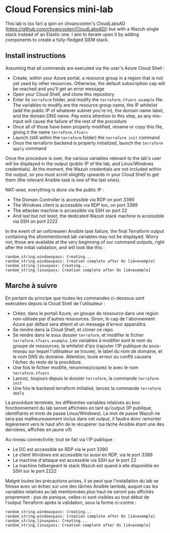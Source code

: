 # Cloud Forensics mini-lab

This lab is (so far) a spin on chvancooten's CloudLabsAD (https://github.com/chvancooten/CloudLabsAD/) but with a Wazuh single stack instead of an Elastic one. I aim to iterate upon it by adding components to create a fully-fledged SIEM stack.

## Install instructions

Assuming that all commands are executed via the user's Azure Cloud Shell :

*   Create, within your Azure portal, a resource group in a region that is not yet used by other resources. Otherwise, the default subscription cap will be reached and you'll get an error message
*   Open your Cloud Shell, and clone this repository
*   Enter its `terraform` folder, and modify the `terraform.tfvars.example` file. The variables to modify are the resource group name, the IP whitelist (add the public IP of whatever subnet you're in), the domain name label, and the domain DNS name. Pay extra attention to this step, as any mis-input will cause the failure of the rest of the procedure
*   Once all of those have been properly modified, rename or copy this file, giving it the name `terraform.tfvars`
*   Launch (still within the `terraform` folder) the `terraform init` command
*   Once the terraform backend is properly initialized, launch the `terraform apply` command

Once the procedure is over, the various variables relevant to the lab's user will be displayed in the output (public IP of the lab, and Linux/Windows credentials). At the moment, the Wazuh credentials are not included within the output, so you must scroll sliiightly upwards in your Cloud Shell to get them (the relevant Ansible task is one of the last ones).

NAT-wise, everything is done via the public IP :
*   The Domain Controller is accessible via RDP on port 3390
*   The Windows client is accessible via RDP too, on port 3389
*   The attacker machine is accessible via SSH on port 22
*   And last but not least, the dedicated Wazuh stack machine is accessible via SSH on port 2222

In the event of an unforeseen Ansible task failure, the final Terraform output containing the aforementioned lab variables may not be displayed. Worry not, those are available at the very beginning of our command outputs, right after the initial validation, and will look like this :

```
random_string.windowspass: Creating...
random_string.windowspass: Creation complete after 0s [id=exemple]
random_string.linuxpass: Creating...
random_string.linuxpass: Creation complete after 0s [id=exemple]
```

## Marche à suivre

En partant du principe que toutes les commandes ci-dessous sont exécutées depuis la Cloud Shell de l'utilisateur :

*   Créez, dans le portail Azure, un groupe de ressource dans une région non-utilisée par d'autres ressources. Sinon, le cap de l'abonnement Azure par défaut sera atteint et un message d'erreur apparaîtra.
*   Se rendre dans la Cloud Shell, et cloner ce repo.
*   Se rendre dans le sous dossier `terraform`, et modifier le fichier `terraform.tfvars.example`. Les variables à modifier sont le nom du groupe de ressources, la whitelist d'ips (rajouter l'IP publique du sous-réseau sur lequel l'utilisateur se trouve), le label du nom de domaine, et le nom DNS du domaine. Attention, toute erreur ou conflit causera l'échec du reste de la procédure.
*   Une fois le fichier modifié, renommez/copiez le avec le nom `terraform.tfvars`
*   Lancez, toujours depuis le dossier `terraform`, la commande `terraform init`
*   Une fois le backend terraform initialisé, lancez la commande `terraform apply`


La procédure terminée, les différentes variables relatives au bon fonctionnement du lab seront affichées en tant qu'output (IP publique, identifiants et mots de passe Linux/Windows). Le mot de passe Wazuh ne sera pas malheureusement inclus dans cet output, il faudra donc remonter légèrement vers le haut afin de le récupérer (sa tâche Ansible étant une des dernières, affichée en jaune vif)

Au niveau connectivité; tout se fait via l'IP publique :
*   Le DC est accessible en RDP via le port 3390
*   Le client Windows est accessible lui aussi en RDP, via le port 3389
*   La machine d'attaque est accessible via SSH sur le port 22
*   La machine hébergeant le stack Wazuh est quand à elle disponible en SSH sur le port 2222

Malgré toutes les précautions prises, il se peut que l'installation du lab se finisse avec un échec sur une des tâches Ansible lambda, auquel cas les variables relatives au lab mentionnées plus haut ne seront pas affichés proprement : pas de panique, celles-ci sont visibles au tout début de l'output Terraform après la validation, sous la forme ci-contre : 

```
random_string.windowspass: Creating...
random_string.windowspass: Creation complete after 0s [id=exemple]
random_string.linuxpass: Creating...
random_string.linuxpass: Creation complete after 0s [id=exemple]
```
